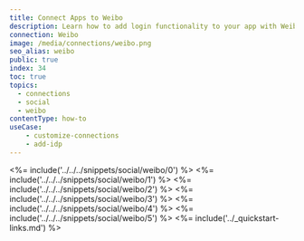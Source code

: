 ```yaml
---
title: Connect Apps to Weibo
description: Learn how to add login functionality to your app with Weibo.
connection: Weibo
image: /media/connections/weibo.png
seo_alias: weibo
public: true
index: 34
toc: true
topics:
  - connections
  - social
  - weibo
contentType: how-to
useCase:
    - customize-connections
    - add-idp
---
```

<%= include('../../../snippets/social/weibo/0') %> 
<%= include('../../../snippets/social/weibo/1') %> 
<%= include('../../../snippets/social/weibo/2') %> 
<%= include('../../../snippets/social/weibo/3') %> 
<%= include('../../../snippets/social/weibo/4') %> 
<%= include('../../../snippets/social/weibo/5') %> 
<%= include('../_quickstart-links.md') %>
